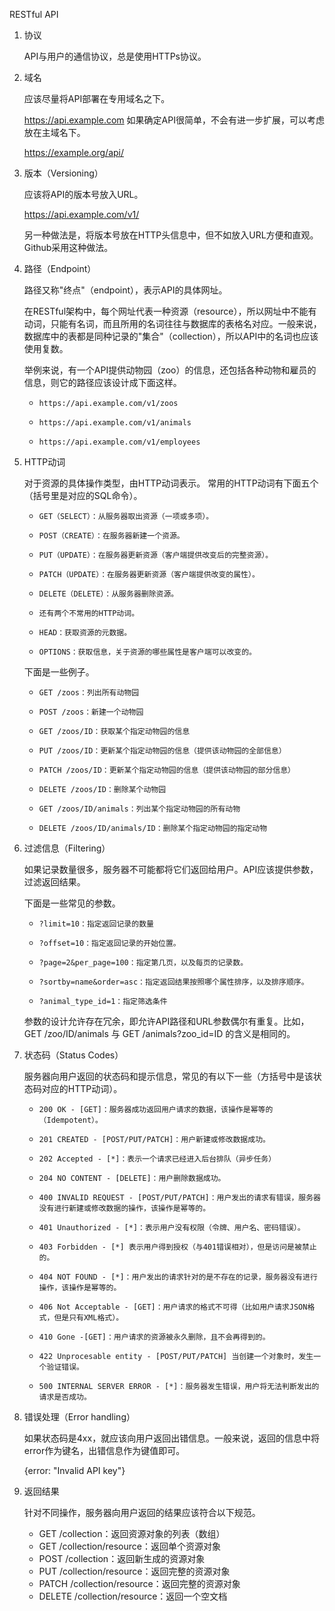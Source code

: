 
RESTful API

1. 协议

    API与用户的通信协议，总是使用HTTPs协议。

2. 域名

    应该尽量将API部署在专用域名之下。

    https://api.example.com
    如果确定API很简单，不会有进一步扩展，可以考虑放在主域名下。
    
    https://example.org/api/
3. 版本（Versioning）

    应该将API的版本号放入URL。

    https://api.example.com/v1/
    
    另一种做法是，将版本号放在HTTP头信息中，但不如放入URL方便和直观。Github采用这种做法。
    
4. 路径（Endpoint）

    路径又称"终点"（endpoint），表示API的具体网址。
    
    在RESTful架构中，每个网址代表一种资源（resource），所以网址中不能有动词，只能有名词，而且所用的名词往往与数据库的表格名对应。一般来说，数据库中的表都是同种记录的"集合"（collection），所以API中的名词也应该使用复数。
    
    举例来说，有一个API提供动物园（zoo）的信息，还包括各种动物和雇员的信息，则它的路径应该设计成下面这样。
    -     https://api.example.com/v1/zoos
    -     https://api.example.com/v1/animals
    -     https://api.example.com/v1/employees
    
5. HTTP动词

    对于资源的具体操作类型，由HTTP动词表示。
    常用的HTTP动词有下面五个（括号里是对应的SQL命令）。
    -     GET（SELECT）：从服务器取出资源（一项或多项）。
    -     POST（CREATE）：在服务器新建一个资源。
    -     PUT（UPDATE）：在服务器更新资源（客户端提供改变后的完整资源）。
    -     PATCH（UPDATE）：在服务器更新资源（客户端提供改变的属性）。
    -     DELETE（DELETE）：从服务器删除资源。
    -     还有两个不常用的HTTP动词。
    -     HEAD：获取资源的元数据。
    -     OPTIONS：获取信息，关于资源的哪些属性是客户端可以改变的。
    
    下面是一些例子。
    -     GET /zoos：列出所有动物园
    -     POST /zoos：新建一个动物园
    -     GET /zoos/ID：获取某个指定动物园的信息
    -     PUT /zoos/ID：更新某个指定动物园的信息（提供该动物园的全部信息）
    -     PATCH /zoos/ID：更新某个指定动物园的信息（提供该动物园的部分信息）
    -     DELETE /zoos/ID：删除某个动物园
    -     GET /zoos/ID/animals：列出某个指定动物园的所有动物
    -     DELETE /zoos/ID/animals/ID：删除某个指定动物园的指定动物
    
6. 过滤信息（Filtering）

    如果记录数量很多，服务器不可能都将它们返回给用户。API应该提供参数，过滤返回结果。
    
    下面是一些常见的参数。
    -     ?limit=10：指定返回记录的数量
    -     ?offset=10：指定返回记录的开始位置。
    -     ?page=2&per_page=100：指定第几页，以及每页的记录数。
    -     ?sortby=name&order=asc：指定返回结果按照哪个属性排序，以及排序顺序。
    -     ?animal_type_id=1：指定筛选条件

    参数的设计允许存在冗余，即允许API路径和URL参数偶尔有重复。比如，GET /zoo/ID/animals 与 GET /animals?zoo_id=ID 的含义是相同的。
    
7. 状态码（Status Codes）

    服务器向用户返回的状态码和提示信息，常见的有以下一些（方括号中是该状态码对应的HTTP动词）。

    -     200 OK - [GET]：服务器成功返回用户请求的数据，该操作是幂等的（Idempotent）。
    -     201 CREATED - [POST/PUT/PATCH]：用户新建或修改数据成功。
    -     202 Accepted - [*]：表示一个请求已经进入后台排队（异步任务）
    -     204 NO CONTENT - [DELETE]：用户删除数据成功。
    -     400 INVALID REQUEST - [POST/PUT/PATCH]：用户发出的请求有错误，服务器没有进行新建或修改数据的操作，该操作是幂等的。
    -     401 Unauthorized - [*]：表示用户没有权限（令牌、用户名、密码错误）。
    -     403 Forbidden - [*] 表示用户得到授权（与401错误相对），但是访问是被禁止的。
    -     404 NOT FOUND - [*]：用户发出的请求针对的是不存在的记录，服务器没有进行操作，该操作是幂等的。
    -     406 Not Acceptable - [GET]：用户请求的格式不可得（比如用户请求JSON格式，但是只有XML格式）。
    -     410 Gone -[GET]：用户请求的资源被永久删除，且不会再得到的。
    -     422 Unprocesable entity - [POST/PUT/PATCH] 当创建一个对象时，发生一个验证错误。
    -     500 INTERNAL SERVER ERROR - [*]：服务器发生错误，用户将无法判断发出的请求是否成功。

1. 错误处理（Error handling）

    如果状态码是4xx，就应该向用户返回出错信息。一般来说，返回的信息中将error作为键名，出错信息作为键值即可。

    {error: "Invalid API key"}

1. 返回结果

    针对不同操作，服务器向用户返回的结果应该符合以下规范。
    - GET /collection：返回资源对象的列表（数组）
    - GET /collection/resource：返回单个资源对象
    - POST /collection：返回新生成的资源对象
    - PUT /collection/resource：返回完整的资源对象
    - PATCH /collection/resource：返回完整的资源对象
    - DELETE /collection/resource：返回一个空文档

